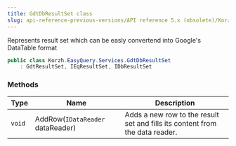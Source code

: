 ```yaml
---
title: GdtDbResultSet class
slug: api-reference-previous-versions/API reference 5.x (obsolete)/Korzh.EasyQuery.Services namespace/gdtdbresultset-class
---
```



Represents result set which can be easly convertend into Google's DataTable format
```csharp
public class Korzh.EasyQuery.Services.GdtDbResultSet
    : GdtResultSet, IEqResultSet, IDbResultSet

```

### Methods

| Type | Name | Description | 
| --- | --- | --- | 
| `void` | AddRow(`IDataReader` dataReader) | Adds a new row to the result set and fills its content from the data reader. |